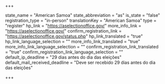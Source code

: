 +++

state_name = "American Samoa"
state_abbreviation = "as"
is_state = "false"
registration_type = "in-person"
translationKey = "American Samoa"
type = "register"
hp_link = "https://aselectionoffice.gov/"
more_info_link = "https://aselectionoffice.gov/"
confirm_registration_link = "https://aselectionoffice.gov/status.php"
hp_link_translated = "true"
hp_link_language_selection = ""
more_info_link_translated = "true"
more_info_link_language_selection = ""
confirm_registration_link_translated = "true"
confirm_registration_link_language_selection = ""
default_ip_deadline = "29 dias antes do dia das eleições"
default_mail_received_deadline = "Deve ser recebido 29 dias antes do dia das eleições"

+++